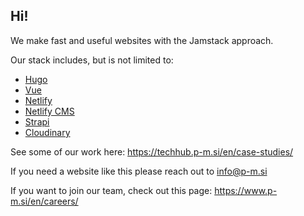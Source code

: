 ## Hi!

We make fast and useful websites with the Jamstack approach.

Our stack includes, but is not limited to:
- [Hugo](https://gohugo.io/)
- [Vue](https://vuejs.org/)
- [Netlify](https://www.netlify.com/)
- [Netlify CMS](https://www.netlifycms.org/)
- [Strapi](https://strapi.io/)
- [Cloudinary](https://cloudinary.com/)

See some of our work here: https://techhub.p-m.si/en/case-studies/

If you need a website like this please reach out to info@p-m.si

If you want to join our team, check out this page: https://www.p-m.si/en/careers/

